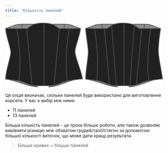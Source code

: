 ```yaml
---
title: "Кількість панелей"
---
```


![Варіант панелей на Катрін](./panels.svg)

Ця опція визначає, скільки панелей буде використано для виготовлення корсета. У вас є вибір між ними:

- 11 панелей
- 13 панелей

Більша кількість панелей - це трохи більше роботи, але також дозволяє вирівняти різницю між обхватом грудей/талії/стегон за допомогою більшої кількості виточок, що може дати кращі результати.

> Більше кривих = більше панелей




